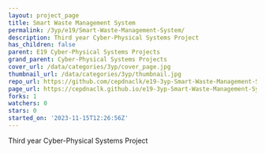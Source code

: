 ```yaml
---
layout: project_page
title: Smart Waste Management System
permalink: /3yp/e19/Smart-Waste-Management-System/
description: Third year Cyber-Physical Systems Project
has_children: false
parent: E19 Cyber-Physical Systems Projects
grand_parent: Cyber-Physical Systems Projects
cover_url: /data/categories/3yp/cover_page.jpg
thumbnail_url: /data/categories/3yp/thumbnail.jpg
repo_url: https://github.com/cepdnaclk/e19-3yp-Smart-Waste-Management-System
page_url: https://cepdnaclk.github.io/e19-3yp-Smart-Waste-Management-System
forks: 1
watchers: 0
stars: 0
started_on: '2023-11-15T12:26:56Z'
---
```


Third year Cyber-Physical Systems Project